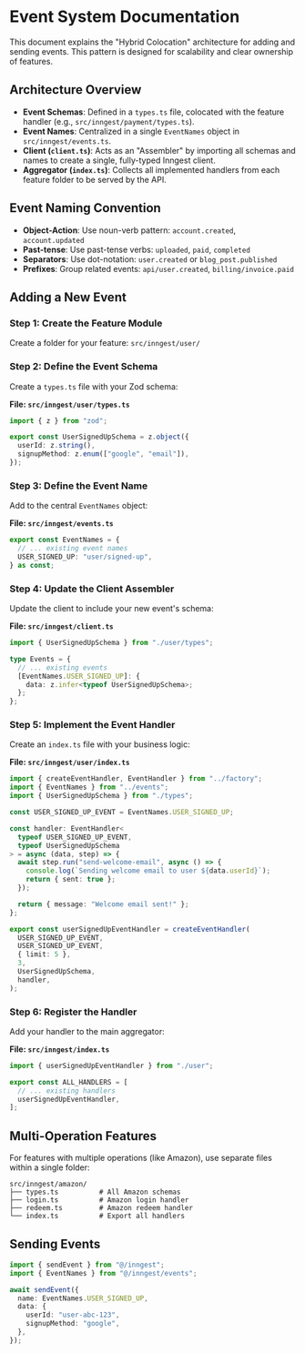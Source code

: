 # Event System Documentation

This document explains the "Hybrid Colocation" architecture for adding and sending events. This pattern is designed for scalability and clear ownership of features.

## Architecture Overview

- **Event Schemas**: Defined in a `types.ts` file, colocated with the feature handler (e.g., `src/inngest/payment/types.ts`).
- **Event Names**: Centralized in a single `EventNames` object in `src/inngest/events.ts`.
- **Client (`client.ts`)**: Acts as an "Assembler" by importing all schemas and names to create a single, fully-typed Inngest client.
- **Aggregator (`index.ts`)**: Collects all implemented handlers from each feature folder to be served by the API.

## Event Naming Convention

- **Object-Action**: Use noun-verb pattern: `account.created`, `account.updated`
- **Past-tense**: Use past-tense verbs: `uploaded`, `paid`, `completed`
- **Separators**: Use dot-notation: `user.created` or `blog_post.published`
- **Prefixes**: Group related events: `api/user.created`, `billing/invoice.paid`

## Adding a New Event

### Step 1: Create the Feature Module

Create a folder for your feature: `src/inngest/user/`

### Step 2: Define the Event Schema

Create a `types.ts` file with your Zod schema:

**File: `src/inngest/user/types.ts`**

```typescript
import { z } from "zod";

export const UserSignedUpSchema = z.object({
  userId: z.string(),
  signupMethod: z.enum(["google", "email"]),
});
```

### Step 3: Define the Event Name

Add to the central `EventNames` object:

**File: `src/inngest/events.ts`**

```typescript
export const EventNames = {
  // ... existing event names
  USER_SIGNED_UP: "user/signed-up",
} as const;
```

### Step 4: Update the Client Assembler

Update the client to include your new event's schema:

**File: `src/inngest/client.ts`**

```typescript
import { UserSignedUpSchema } from "./user/types";

type Events = {
  // ... existing events
  [EventNames.USER_SIGNED_UP]: {
    data: z.infer<typeof UserSignedUpSchema>;
  };
};
```

### Step 5: Implement the Event Handler

Create an `index.ts` file with your business logic:

**File: `src/inngest/user/index.ts`**

```typescript
import { createEventHandler, EventHandler } from "../factory";
import { EventNames } from "../events";
import { UserSignedUpSchema } from "./types";

const USER_SIGNED_UP_EVENT = EventNames.USER_SIGNED_UP;

const handler: EventHandler<
  typeof USER_SIGNED_UP_EVENT,
  typeof UserSignedUpSchema
> = async (data, step) => {
  await step.run("send-welcome-email", async () => {
    console.log(`Sending welcome email to user ${data.userId}`);
    return { sent: true };
  });

  return { message: "Welcome email sent!" };
};

export const userSignedUpEventHandler = createEventHandler(
  USER_SIGNED_UP_EVENT,
  USER_SIGNED_UP_EVENT,
  { limit: 5 },
  3,
  UserSignedUpSchema,
  handler,
);
```

### Step 6: Register the Handler

Add your handler to the main aggregator:

**File: `src/inngest/index.ts`**

```typescript
import { userSignedUpEventHandler } from "./user";

export const ALL_HANDLERS = [
  // ... existing handlers
  userSignedUpEventHandler,
];
```

## Multi-Operation Features

For features with multiple operations (like Amazon), use separate files within a single folder:

```
src/inngest/amazon/
├── types.ts          # All Amazon schemas
├── login.ts          # Amazon login handler
├── redeem.ts         # Amazon redeem handler
└── index.ts          # Export all handlers
```

## Sending Events

```typescript
import { sendEvent } from "@/inngest";
import { EventNames } from "@/inngest/events";

await sendEvent({
  name: EventNames.USER_SIGNED_UP,
  data: {
    userId: "user-abc-123",
    signupMethod: "google",
  },
});
```
